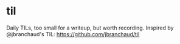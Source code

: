 # til
Daily TILs, too small for a writeup, but worth recording. Inspired by @jbranchaud's TIL: https://github.com/jbranchaud/til 
